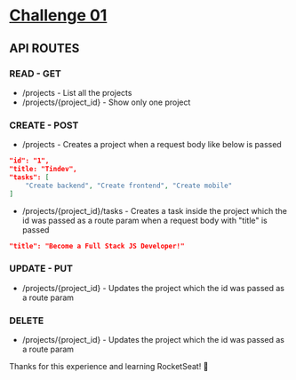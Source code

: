 # <a href="https://github.com/Rocketseat/bootcamp-gostack-desafio-01/blob/master/README.md#desafio-01-conceitos-do-nodejs" target="_blank">Challenge 01</a>

## API ROUTES

### READ - GET

- /projects - List all the projects
- /projects/{project_id} - Show only one project

### CREATE - POST

- /projects - Creates a project when a request body like below is passed

```json
"id": "1",
"title: "Tindev",
"tasks": [
    "Create backend", "Create frontend", "Create mobile"
]
```

- /projects/{project_id}/tasks - Creates a task inside the project which the id was passed as a route param when a request body with "title" is passed

```json
"title": "Become a Full Stack JS Developer!"
```

### UPDATE - PUT

- /projects/{project_id} - Updates the project which the id was passed as a route param

### DELETE

- /projects/{project_id} - Updates the project which the id was passed as a route param

Thanks for this experience and learning RocketSeat! :rocket:
